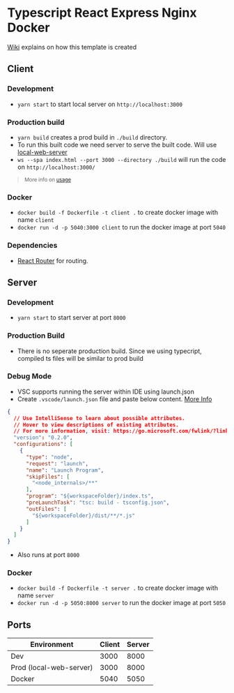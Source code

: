 # Typescript React Express Nginx Docker

[Wiki](https://github.com/sriramrudraraju/Trend/wiki) explains on how this template is created

## Client

### Development
* `yarn start` to start local server on `http://localhost:3000`

### Production build
* `yarn build` creates a prod build in `./build` directory.
* To run this built code we need server to serve the built code. Will use [local-web-server](https://www.npmjs.com/package/local-web-server)
* `ws --spa index.html --port 3000 --directory ./build` will run the code on `http://localhost:3000/`
><small>More info on [usage](https://github.com/lwsjs/local-web-server/wiki/CLI-usage)</small>

### Docker
* `docker build -f Dockerfile -t client .` to create docker image with name `client`
* `docker run -d -p 5040:3000 client` to run the docker image at port `5040`

### Dependencies
* [React Router](https://reactrouter.com/web/guides/quick-start) for routing.


## Server

### Development
* `yarn start` to start server at port `8000`

### Production Build
* There is no seperate production build. Since we using typecript, compiled ts files will be similar to prod build

### Debug Mode
* VSC supports running the server within IDE using launch.json
* Create `.vscode/launch.json` file and paste below content. [More Info](https://code.visualstudio.com/docs/editor/debugging)
```json
{
  // Use IntelliSense to learn about possible attributes.
  // Hover to view descriptions of existing attributes.
  // For more information, visit: https://go.microsoft.com/fwlink/?linkid=830387
  "version": "0.2.0",
  "configurations": [
    {
      "type": "node",
      "request": "launch",
      "name": "Launch Program",
      "skipFiles": [
        "<node_internals>/**"
      ],
      "program": "${workspaceFolder}/index.ts",
      "preLaunchTask": "tsc: build - tsconfig.json",
      "outFiles": [
        "${workspaceFolder}/dist/**/*.js"
      ]
    }
  ]
}
```
* Also runs at port `8000`

### Docker
* `docker build -f Dockerfile -t server .` to create docker image with name `server`
* `docker run -d -p 5050:8000 server` to run the docker image at port `5050`

## Ports
| Environment | Client | Server |
| --- | --- | --- |
| Dev | 3000 | 8000 |
| Prod (local-web-server) | 3000 | 8000 |
| Docker | 5040 | 5050 |

